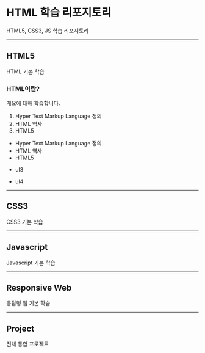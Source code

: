# HTML 학습 리포지토리
HTML5, CSS3, JS 학습 리포지토리

-----------

## HTML5
HTML 기본 학습

### HTML이란?
개요에 대해 학습합니다.
1. Hyper Text Markup Language 정의
2. HTML 역사
3. HTML5

- Hyper Text Markup Language 정의
- HTML 역사
- HTML5

* ul3
+ ul4
-----------

## CSS3
CSS3 기본 학습

-----------

## Javascript 
Javascript 기본 학습

-----------

## Responsive Web
응답형 웹 기본 학습

-----------

## Project
전체 통합 프로젝트
